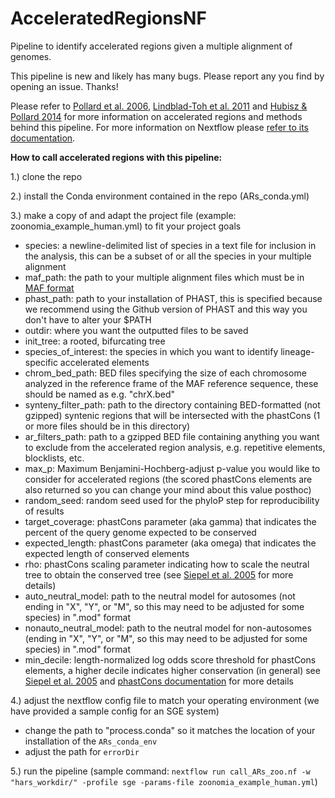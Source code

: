 # AcceleratedRegionsNF
Pipeline to identify accelerated regions given a multiple alignment of genomes.

This pipeline is new and likely has many bugs. Please report any you find by opening an issue. Thanks!

Please refer to [Pollard et al. 2006](https://www.nature.com/articles/nature05113), [Lindblad-Toh et al. 2011](https://www.nature.com/articles/nature10530) and [Hubisz & Pollard 2014](https://www.sciencedirect.com/science/article/pii/S0959437X14000781) for more information on accelerated regions and methods behind this pipeline. For more information on Nextflow please [refer to its documentation](https://www.nextflow.io/docs/latest/index.html).

**How to call accelerated regions with this pipeline:**

1.) clone the repo

2.) install the Conda environment contained in the repo (ARs_conda.yml)

3.) make a copy of and adapt the project file (example: zoonomia_example_human.yml) to fit your project goals
* species: a newline-delimited list of species in a text file for inclusion in the analysis, this can be a subset of or all the species in your multiple alignment
* maf_path: the path to your multiple alignment files which must be in [MAF format](https://genome.ucsc.edu/FAQ/FAQformat.html#format5)
* phast_path: path to your installation of PHAST, this is specified because we recommend using the Github version of PHAST and this way you don't have to alter your $PATH
* outdir: where you want the outputted files to be saved
* init_tree: a rooted, bifurcating tree
* species_of_interest: the species in which you want to identify lineage-specific accelerated elements
* chrom_bed_path: BED files specifying the size of each chromosome analyzed in the reference frame of the MAF reference sequence, these should be named as e.g. "chrX.bed"
* synteny_filter_path: path to the directory containing BED-formatted (not gzipped) syntenic regions that will be intersected with the phastCons (1 or more files should be in this directory)
* ar_filters_path: path to a gzipped BED file containing anything you want to exclude from the accelerated region analysis, e.g. repetitive elements, blocklists, etc.
* max_p: Maximum Benjamini-Hochberg-adjust p-value you would like to consider for accelerated regions (the scored phastCons elements are also returned so you can change your mind about this value posthoc)
* random_seed: random seed used for the phyloP step for reproducibility of results
* target_coverage: phastCons parameter (aka gamma) that indicates the percent of the query genome expected to be conserved
* expected_length: phastCons parameter (aka omega) that indicates the expected length of conserved elements
* rho: phastCons scaling parameter indicating how to scale the neutral tree to obtain the conserved tree (see [Siepel et al. 2005](https://pubmed.ncbi.nlm.nih.gov/16024819/) for more details)
* auto_neutral_model: path to the neutral model for autosomes (not ending in "X", "Y", or "M", so this may need to be adjusted for some species) in ".mod" format
* nonauto_neutral_model: path to the neutral model for non-autosomes (ending in "X", "Y", or "M", so this may need to be adjusted for some species) in ".mod" format
* min_decile: length-normalized log odds score threshold for phastCons elements, a higher decile indicates higher conservation (in general) see [Siepel et al. 2005](https://pubmed.ncbi.nlm.nih.gov/16024819/) and [phastCons documentation](http://compgen.cshl.edu/phast/help-pages/phastCons.txt) for more details

4.) adjust the nextflow config file to match your operating environment (we have provided a sample config for an SGE system)
* change the path to "process.conda" so it matches the location of your installation of the `ARs_conda_env`
* adjust the path for `errorDir`

5.) run the pipeline (sample command: `nextflow run call_ARs_zoo.nf -w "hars_workdir/" -profile sge -params-file zoonomia_example_human.yml`)
